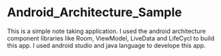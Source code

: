 # Android_Architecture_Sample
This is a simple note taking application.
I used the android architecture component libraries like Room, ViewModel, LiveData and LifeCycl to build this app.
I used android studio and java language to develope this app.
